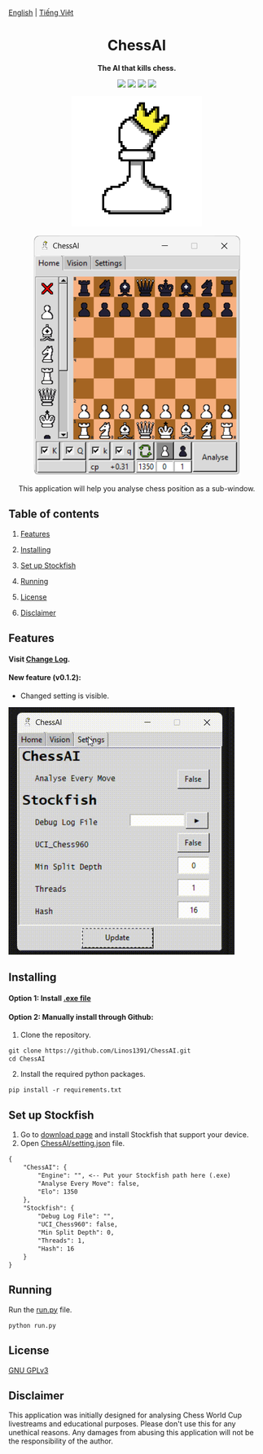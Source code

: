 [English](README.md) | [Tiếng Việt](README-vi.md)

<div align="center">

# ChessAI

**The AI that kills chess.**

[![][chessai-shield]][chessai-url]
[![][python-shield]][python-url]
[![][conda-shield]][conda-url]
[![][stockfish-shield]][stockfish-url]

[chessai-shield]: https://img.shields.io/badge/ChessAI-0.1.2-red
[chessai-url]: https://github.com/Linos1391/ChessAI
[python-shield]: https://img.shields.io/badge/Python-3.12+-yellow
[python-url]: https://www.python.org/downloads/
[conda-shield]: https://img.shields.io/badge/Anaconda-24.7+-grass
[conda-url]: https://www.anaconda.com/download
[stockfish-shield]: https://img.shields.io/badge/Stockfish-16+-green
[stockfish-url]: https://stockfishchess.org/download/

![Icon](assets/Icon128.png)

![ChessAI](assets/ChessAI.png)

This application will help you analyse chess position as a sub-window.

</div>

## Table of contents

1. [Features](#features)

2. [Installing](#installing)

3. [Set up Stockfish](#set-up-stockfish)

4. [Running](#running)

5. [License](#license)

6. [Disclaimer](#disclaimer)

## Features

#### Visit [Change Log](CHANGELOG.md).

#### New feature (v0.1.2):

- Changed setting is visible.

![feature_6](assets/features_6.gif)

## Installing

#### Option 1: Install [.exe file](https://github.com/Linos1391/ChessAI/releases)

#### Option 2: Manually install through Github:

1. Clone the repository.

```
git clone https://github.com/Linos1391/ChessAI.git
cd ChessAI
```

2. Install the required python packages.

```
pip install -r requirements.txt
```

## Set up Stockfish

1. Go to [download page](https://stockfishchess.org/download/) and install Stockfish that support your device.
2. Open [ChessAI/setting.json](ChessAI/setting.json) file.
```
{
    "ChessAI": {
        "Engine": "", <-- Put your Stockfish path here (.exe)
        "Analyse Every Move": false,
        "Elo": 1350
    },
    "Stockfish": {
        "Debug Log File": "",
        "UCI_Chess960": false,
        "Min Split Depth": 0,
        "Threads": 1,
        "Hash": 16
    }
}
```

## Running

Run the [run.py](run.py) file.

```
python run.py
```

## License

[GNU GPLv3](LICENSE)

## Disclaimer

This application was initially designed for analysing Chess World Cup livestreams and educational purposes. Please don't use this for any unethical reasons. Any damages from abusing this application will not be the responsibility of the author.
